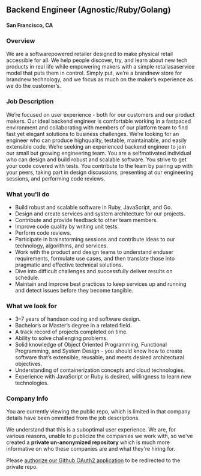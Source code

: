 ## Backend Engineer (Agnostic/Ruby/Golang) 
#### San Francisco, CA

### Overview
We are a software­powered retailer designed to make physical retail accessible for all. We help
people discover, try, and learn about new tech products in real life while empowering makers with a simple retail­as­a­service model that puts them in control. Simply put, we’re a brand­new store for brand­new technology, and we focus as much on the maker’s experience as we do the customer’s.

### Job Description
We’re focused on user experience - both for our customers and our product makers. Our ideal backend engineer is comfortable working in a fast­paced environment and collaborating with
members of our platform team to find fast yet elegant solutions to business challenges. We’re looking for an engineer who can produce high­quality, testable, maintainable, and easily extensible code. We’re seeking an experienced backend engineer to join our small but growing engineering team. You are a self­motivated individual who can design and build robust and scalable software. You strive to get your code covered with tests. You contribute to the team by pairing up with your peers, taking part in design discussions, presenting at our engineering sessions, and performing code reviews. 
### What you'll do
+ Build robust and scalable software in Ruby, JavaScript, and Go.
+ Design and create services and system architecture for our projects.
+ Contribute and provide feedback to other team members.
+ Improve code quality by writing unit tests.
+ Perform code reviews.
+ Participate in brainstorming sessions and contribute ideas to our technology, algorithms, and services.
+ Work with the product and design teams to understand end­user requirements, formulate use cases, and then translate those into pragmatic and effective technical solutions.
+ Dive into difficult challenges and successfully deliver results on schedule.
+ Maintain and improve best practices to keep services up and running and detect issues before they become tangible.

### What we look for
+ 3–7 years of hands­on coding and software design.
+ Bachelor’s or Master’s degree in a related field.
+ A track record of projects completed on time.
+ Ability to solve challenging problems.
+ Solid knowledge of Object Oriented Programming, Functional Programming, and System Design - you should know how to create software that’s extensible, reusable, and meets desired architectural objectives.
+ Understanding of containerization concepts and cloud technologies.
+ Experience with JavaScript or Ruby is desired, willingness to learn new technologies.


### Company Info
You are currently viewing the public repo, which is limited in that company details have been ommitted from the job descriptions.  
    
We understand that this is a suboptimal user experience.  We are, for various reasons, unable to publicize the companies we work with, so we've
created a **private un-anonymized repository** which is much more informative on who these companies are and what they're hiring for.  
    
Please [authorize our Github OAuth2 application](https://letsrockit.co/users/auth/github?job_id=yjh0yq-backend-engineer-agnostic-ruby-golang) to be redirected to the private repo.
